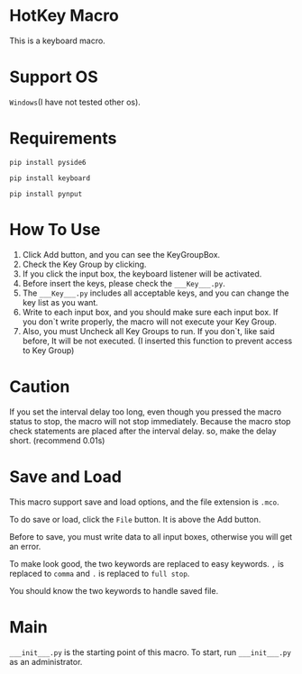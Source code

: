 # HotKey Macro
This is a keyboard macro.
# Support OS
`Windows`(I have not tested other os).
# Requirements
`pip install pyside6`

`pip install keyboard`

`pip install pynput`
# How To Use
1. Click Add button, and you can see the KeyGroupBox.
2. Check the Key Group by clicking.
3. If you click the input box, the keyboard listener will be activated.
4. Before insert the keys, please check the `___Key___.py`.
5. The `___Key___.py` includes all acceptable keys, and you can change the key list
as you want.
6. Write to each input box, and you should make sure each input box. If you
don`t write properly, the macro will not execute your Key Group.
7. Also, you must Uncheck all Key Groups to run. If you don`t,
like said before, It will be not executed. (I inserted this function to prevent access to Key Group)

# Caution
If you set the interval delay too long, even though you pressed the macro status to stop, the macro
will not stop immediately. Because the macro stop check statements are placed after the interval delay.
so, make the delay short. (recommend 0.01s)

# Save and Load
This macro support save and load options, and the file extension is `.mco`.

To do save or load, click the `File` button. It is above the Add button.

Before to save, you must write data to all input boxes, otherwise you will get an error.

To make look good, the two keywords are replaced to easy keywords. `,` is replaced to `comma` and `.` is replaced to `full stop`.

You should know the two keywords to handle saved file.

# Main
`___init___.py` is the starting point of this macro. To start, run `___init___.py` as an administrator.
